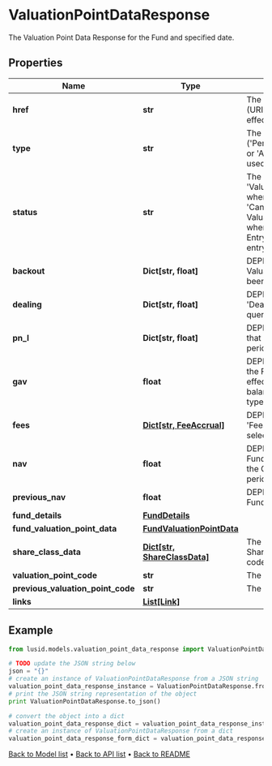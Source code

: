 # ValuationPointDataResponse

The Valuation Point Data Response for the Fund and specified date.

## Properties
Name | Type | Description | Notes
------------ | ------------- | ------------- | -------------
**href** | **str** | The specific Uniform Resource Identifier (URI) for this resource at the requested effective and asAt datetime. | [optional] 
**type** | **str** | The Type of the associated Diary Entry (&#39;PeriodBoundary&#39;,&#39;ValuationPoint&#39;,&#39;Other&#39; or &#39;Adhoc&#39; when a diary entry wasn&#39;t used). | 
**status** | **str** | The status of a Diary Entry of Type &#39;ValuationPoint&#39;. Defaults to &#39;Estimate&#39; when upserting a diary entry, moves to &#39;Candidate&#39; or &#39;Final&#39; when a ValuationPoint is accepted, and &#39;Final&#39; when it is finalised. The status of a Diary Entry becomes &#39;Unofficial&#39; when a diary entry wasn&#39;t used. | 
**backout** | **Dict[str, float]** | DEPRECATED. Bucket of detail for the Valuation Point, where data points have been &#39;backed out&#39;. | 
**dealing** | **Dict[str, float]** | DEPRECATED. Bucket of detail for any &#39;Dealing&#39; that has occured inside the queried period. | 
**pn_l** | **Dict[str, float]** | DEPRECATED. Bucket of detail for &#39;PnL&#39; that has occured inside the queried period. | 
**gav** | **float** | DEPRECATED. The Gross Asset Value of the Fund at the Period end. This is effectively a summation of all Trial balance entries linked to accounts of types &#39;Asset&#39; and &#39;Liabilities&#39;. | 
**fees** | [**Dict[str, FeeAccrual]**](FeeAccrual.md) | DEPRECATED. Bucket of detail for any &#39;Fees&#39; that have been charged in the selected period. | 
**nav** | **float** | DEPRECATED. The Net Asset Value of the Fund at the Period end. This represents the GAV with any fees applied in the period. | 
**previous_nav** | **float** | DEPRECATED. The Net Asset Value of the Fund at the End of the last Period. | 
**fund_details** | [**FundDetails**](FundDetails.md) |  | 
**fund_valuation_point_data** | [**FundValuationPointData**](FundValuationPointData.md) |  | 
**share_class_data** | [**Dict[str, ShareClassData]**](ShareClassData.md) | The data for all share classes in fund. Share classes are identified by their short codes. | 
**valuation_point_code** | **str** | The code of the valuation point. | [optional] 
**previous_valuation_point_code** | **str** | The code of the previous valuation point. | [optional] 
**links** | [**List[Link]**](Link.md) |  | [optional] 

## Example

```python
from lusid.models.valuation_point_data_response import ValuationPointDataResponse

# TODO update the JSON string below
json = "{}"
# create an instance of ValuationPointDataResponse from a JSON string
valuation_point_data_response_instance = ValuationPointDataResponse.from_json(json)
# print the JSON string representation of the object
print ValuationPointDataResponse.to_json()

# convert the object into a dict
valuation_point_data_response_dict = valuation_point_data_response_instance.to_dict()
# create an instance of ValuationPointDataResponse from a dict
valuation_point_data_response_form_dict = valuation_point_data_response.from_dict(valuation_point_data_response_dict)
```
[Back to Model list](../README.md#documentation-for-models) &#8226; [Back to API list](../README.md#documentation-for-api-endpoints) &#8226; [Back to README](../README.md)


